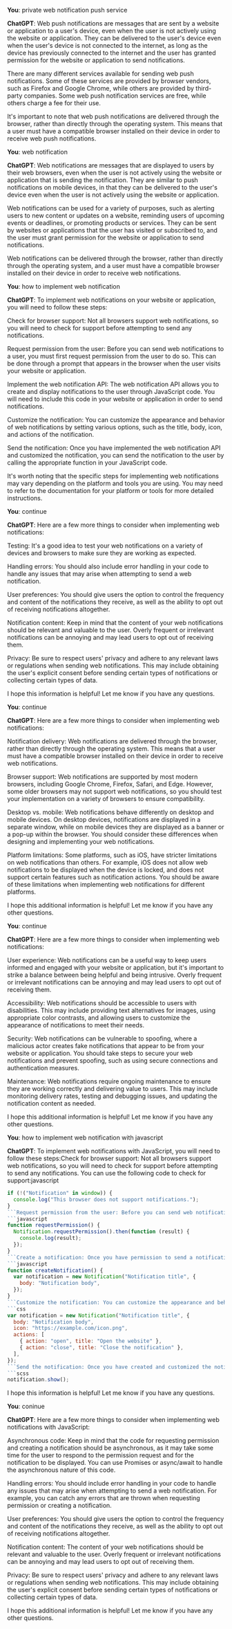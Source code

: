 **You**: private web notification push service

**ChatGPT**: Web push notifications are messages that are sent by a website or application to a user's device, even when the user is not actively using the website or application. They can be delivered to the user's device even when the user's device is not connected to the internet, as long as the device has previously connected to the internet and the user has granted permission for the website or application to send notifications.

There are many different services available for sending web push notifications. Some of these services are provided by browser vendors, such as Firefox and Google Chrome, while others are provided by third-party companies. Some web push notification services are free, while others charge a fee for their use.

It's important to note that web push notifications are delivered through the browser, rather than directly through the operating system. This means that a user must have a compatible browser installed on their device in order to receive web push notifications.

**You**: web notification

**ChatGPT**: Web notifications are messages that are displayed to users by their web browsers, even when the user is not actively using the website or application that is sending the notification. They are similar to push notifications on mobile devices, in that they can be delivered to the user's device even when the user is not actively using the website or application.

Web notifications can be used for a variety of purposes, such as alerting users to new content or updates on a website, reminding users of upcoming events or deadlines, or promoting products or services. They can be sent by websites or applications that the user has visited or subscribed to, and the user must grant permission for the website or application to send notifications.

Web notifications can be delivered through the browser, rather than directly through the operating system, and a user must have a compatible browser installed on their device in order to receive web notifications.

**You**: how to implement  web notification

**ChatGPT**: To implement web notifications on your website or application, you will need to follow these steps:

Check for browser support: Not all browsers support web notifications, so you will need to check for support before attempting to send any notifications.

Request permission from the user: Before you can send web notifications to a user, you must first request permission from the user to do so. This can be done through a prompt that appears in the browser when the user visits your website or application.

Implement the web notification API: The web notification API allows you to create and display notifications to the user through JavaScript code. You will need to include this code in your website or application in order to send notifications.

Customize the notification: You can customize the appearance and behavior of web notifications by setting various options, such as the title, body, icon, and actions of the notification.

Send the notification: Once you have implemented the web notification API and customized the notification, you can send the notification to the user by calling the appropriate function in your JavaScript code.

It's worth noting that the specific steps for implementing web notifications may vary depending on the platform and tools you are using. You may need to refer to the documentation for your platform or tools for more detailed instructions.

**You**: continue

**ChatGPT**: Here are a few more things to consider when implementing web notifications:

Testing: It's a good idea to test your web notifications on a variety of devices and browsers to make sure they are working as expected.

Handling errors: You should also include error handling in your code to handle any issues that may arise when attempting to send a web notification.

User preferences: You should give users the option to control the frequency and content of the notifications they receive, as well as the ability to opt out of receiving notifications altogether.

Notification content: Keep in mind that the content of your web notifications should be relevant and valuable to the user. Overly frequent or irrelevant notifications can be annoying and may lead users to opt out of receiving them.

Privacy: Be sure to respect users' privacy and adhere to any relevant laws or regulations when sending web notifications. This may include obtaining the user's explicit consent before sending certain types of notifications or collecting certain types of data.

I hope this information is helpful! Let me know if you have any questions.

**You**: continue

**ChatGPT**: Here are a few more things to consider when implementing web notifications:

Notification delivery: Web notifications are delivered through the browser, rather than directly through the operating system. This means that a user must have a compatible browser installed on their device in order to receive web notifications.

Browser support: Web notifications are supported by most modern browsers, including Google Chrome, Firefox, Safari, and Edge. However, some older browsers may not support web notifications, so you should test your implementation on a variety of browsers to ensure compatibility.

Desktop vs. mobile: Web notifications behave differently on desktop and mobile devices. On desktop devices, notifications are displayed in a separate window, while on mobile devices they are displayed as a banner or a pop-up within the browser. You should consider these differences when designing and implementing your web notifications.

Platform limitations: Some platforms, such as iOS, have stricter limitations on web notifications than others. For example, iOS does not allow web notifications to be displayed when the device is locked, and does not support certain features such as notification actions. You should be aware of these limitations when implementing web notifications for different platforms.

I hope this additional information is helpful! Let me know if you have any other questions.

**You**: continue

**ChatGPT**: Here are a few more things to consider when implementing web notifications:

User experience: Web notifications can be a useful way to keep users informed and engaged with your website or application, but it's important to strike a balance between being helpful and being intrusive. Overly frequent or irrelevant notifications can be annoying and may lead users to opt out of receiving them.

Accessibility: Web notifications should be accessible to users with disabilities. This may include providing text alternatives for images, using appropriate color contrasts, and allowing users to customize the appearance of notifications to meet their needs.

Security: Web notifications can be vulnerable to spoofing, where a malicious actor creates fake notifications that appear to be from your website or application. You should take steps to secure your web notifications and prevent spoofing, such as using secure connections and authentication measures.

Maintenance: Web notifications require ongoing maintenance to ensure they are working correctly and delivering value to users. This may include monitoring delivery rates, testing and debugging issues, and updating the notification content as needed.

I hope this additional information is helpful! Let me know if you have any other questions.

**You**: how to implement  web notification with javascript

**ChatGPT**: To implement web notifications with JavaScript, you will need to follow these steps:Check for browser support: Not all browsers support web notifications, so you will need to check for support before attempting to send any notifications. You can use the following code to check for support:javascript
```javascript
if (!("Notification" in window)) {
  console.log("This browser does not support notifications.");
}
```Request permission from the user: Before you can send web notifications to a user, you must first request permission from the user to do so. You can use the following code to request permission:javascript
```javascript
function requestPermission() {
  Notification.requestPermission().then(function (result) {
    console.log(result);
  });
}
```Create a notification: Once you have permission to send a notification, you can create a notification using the following code:javascript
```javascript
function createNotification() {
  var notification = new Notification("Notification title", {
    body: "Notification body",
  });
}
```Customize the notification: You can customize the appearance and behavior of web notifications by setting various options, such as the title, body, icon, and actions of the notification. For example:css
```css
var notification = new Notification("Notification title", {
  body: "Notification body",
  icon: "https://example.com/icon.png",
  actions: [
    { action: "open", title: "Open the website" },
    { action: "close", title: "Close the notification" },
  ],
});
```Send the notification: Once you have created and customized the notification, you can send it to the user by calling the ```show()``` method on the notification object.scss
```scss
notification.show();
```

I hope this information is helpful! Let me know if you have any questions.

**You**: coninue

**ChatGPT**: Here are a few more things to consider when implementing web notifications with JavaScript:

Asynchronous code: Keep in mind that the code for requesting permission and creating a notification should be asynchronous, as it may take some time for the user to respond to the permission request and for the notification to be displayed. You can use Promises or async/await to handle the asynchronous nature of this code.

Handling errors: You should include error handling in your code to handle any issues that may arise when attempting to send a web notification. For example, you can catch any errors that are thrown when requesting permission or creating a notification.

User preferences: You should give users the option to control the frequency and content of the notifications they receive, as well as the ability to opt out of receiving notifications altogether.

Notification content: The content of your web notifications should be relevant and valuable to the user. Overly frequent or irrelevant notifications can be annoying and may lead users to opt out of receiving them.

Privacy: Be sure to respect users' privacy and adhere to any relevant laws or regulations when sending web notifications. This may include obtaining the user's explicit consent before sending certain types of notifications or collecting certain types of data.

I hope this additional information is helpful! Let me know if you have any other questions.

